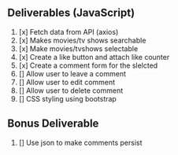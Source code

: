 ## Deliverables (JavaScript)
1. [x] Fetch data from API (axios)
2. [x] Makes movies/tv shows searchable
3. [x] Make movies/tvshows selectable
4. [x] Create a like button and attach like counter
5. [x] Create a comment form for the slelcted
6. [] Allow user to leave a comment
7. [] Allow user to edit comment 
8. [] Allow user to delete comment
9. [] CSS styling using bootstrap

## Bonus Deliverable
1. [] Use json to make comments persist